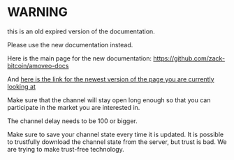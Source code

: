 WARNING
========

this is an old expired version of the documentation.

Please use the new documentation instead. 

Here is the main page for the new documentation: https://github.com/zack-bitcoin/amoveo-docs 

And [here is the link for the newest version of the page you are currently looking at](https://github.com/zack-bitcoin/amoveo-docs/blob/master//light_node/make_channel.md)

Make sure that the channel will stay open long enough so that you can participate in the market you are interested in.

The channel delay needs to be 100 or bigger.


Make sure to save your channel state every time it is updated.
It is possible to trustfully download the channel state from the server, but trust is bad. We are trying to make trust-free technology. 